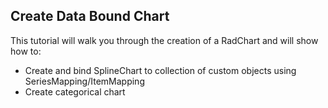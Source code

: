## Create Data Bound Chart
This tutorial will walk you through the creation of a RadChart and will show how to:

  - Create and bind SplineChart to collection of custom objects using SeriesMapping/ItemMapping
  - Create categorical chart